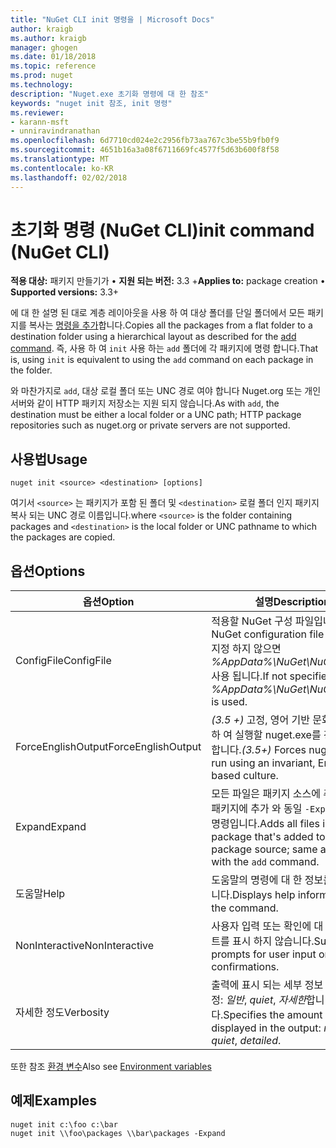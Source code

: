 ```yaml
---
title: "NuGet CLI init 명령을 | Microsoft Docs"
author: kraigb
ms.author: kraigb
manager: ghogen
ms.date: 01/18/2018
ms.topic: reference
ms.prod: nuget
ms.technology: 
description: "Nuget.exe 초기화 명령에 대 한 참조"
keywords: "nuget init 참조, init 명령"
ms.reviewer:
- karann-msft
- unniravindranathan
ms.openlocfilehash: 6d7710cd024e2c2956fb73aa767c3be55b9fb0f9
ms.sourcegitcommit: 4651b16a3a08f6711669fc4577f5d63b600f8f58
ms.translationtype: MT
ms.contentlocale: ko-KR
ms.lasthandoff: 02/02/2018
---
```

# <a name="init-command-nuget-cli"></a><span data-ttu-id="3cf0e-104">초기화 명령 (NuGet CLI)</span><span class="sxs-lookup"><span data-stu-id="3cf0e-104">init command (NuGet CLI)</span></span>

<span data-ttu-id="3cf0e-105">**적용 대상:** 패키지 만들기가 &bullet; **지원 되는 버전:** 3.3 +</span><span class="sxs-lookup"><span data-stu-id="3cf0e-105">**Applies to:** package creation &bullet; **Supported versions:** 3.3+</span></span>

<span data-ttu-id="3cf0e-106">에 대 한 설명 된 대로 계층 레이아웃을 사용 하 여 대상 폴더를 단일 폴더에서 모든 패키지를 복사는 [명령을 추가](cli-ref-add.md)합니다.</span><span class="sxs-lookup"><span data-stu-id="3cf0e-106">Copies all the packages from a flat folder to a destination folder using a hierarchical layout as described for the [add command](cli-ref-add.md).</span></span> <span data-ttu-id="3cf0e-107">즉, 사용 하 여 `init` 사용 하는 `add` 폴더에 각 패키지에 명령 합니다.</span><span class="sxs-lookup"><span data-stu-id="3cf0e-107">That is, using `init` is equivalent to using the `add` command on each package in the folder.</span></span>

<span data-ttu-id="3cf0e-108">와 마찬가지로 `add`, 대상 로컬 폴더 또는 UNC 경로 여야 합니다 Nuget.org 또는 개인 서버와 같이 HTTP 패키지 저장소는 지원 되지 않습니다.</span><span class="sxs-lookup"><span data-stu-id="3cf0e-108">As with `add`, the destination must be either a local folder or a UNC path; HTTP package repositories such as nuget.org or private servers are not supported.</span></span>

## <a name="usage"></a><span data-ttu-id="3cf0e-109">사용법</span><span class="sxs-lookup"><span data-stu-id="3cf0e-109">Usage</span></span>

```cli
nuget init <source> <destination> [options]
```

<span data-ttu-id="3cf0e-110">여기서 `<source>` 는 패키지가 포함 된 폴더 및 `<destination>` 로컬 폴더 인지 패키지 복사 되는 UNC 경로 이름입니다.</span><span class="sxs-lookup"><span data-stu-id="3cf0e-110">where `<source>` is the folder containing packages and `<destination>` is the local folder or UNC pathname to which the packages are copied.</span></span>

## <a name="options"></a><span data-ttu-id="3cf0e-111">옵션</span><span class="sxs-lookup"><span data-stu-id="3cf0e-111">Options</span></span>

| <span data-ttu-id="3cf0e-112">옵션</span><span class="sxs-lookup"><span data-stu-id="3cf0e-112">Option</span></span> | <span data-ttu-id="3cf0e-113">설명</span><span class="sxs-lookup"><span data-stu-id="3cf0e-113">Description</span></span> |
| --- | --- |
| <span data-ttu-id="3cf0e-114">ConfigFile</span><span class="sxs-lookup"><span data-stu-id="3cf0e-114">ConfigFile</span></span> | <span data-ttu-id="3cf0e-115">적용할 NuGet 구성 파일입니다.</span><span class="sxs-lookup"><span data-stu-id="3cf0e-115">The NuGet configuration file to apply.</span></span> <span data-ttu-id="3cf0e-116">지정 하지 않으면 *%AppData%\NuGet\NuGet.Config* 사용 됩니다.</span><span class="sxs-lookup"><span data-stu-id="3cf0e-116">If not specified, *%AppData%\NuGet\NuGet.Config* is used.</span></span> |
| <span data-ttu-id="3cf0e-117">ForceEnglishOutput</span><span class="sxs-lookup"><span data-stu-id="3cf0e-117">ForceEnglishOutput</span></span> | <span data-ttu-id="3cf0e-118">*(3.5 +)*  고정, 영어 기반 문화권을 사용 하 여 실행할 nuget.exe를 강제로 수행 합니다.</span><span class="sxs-lookup"><span data-stu-id="3cf0e-118">*(3.5+)* Forces nuget.exe to run using an invariant, English-based culture.</span></span> |
| <span data-ttu-id="3cf0e-119">Expand</span><span class="sxs-lookup"><span data-stu-id="3cf0e-119">Expand</span></span> | <span data-ttu-id="3cf0e-120">모든 파일은 패키지 소스에 추가 된 각 패키지에 추가 와 동일 `-Expand` 와 `add` 명령입니다.</span><span class="sxs-lookup"><span data-stu-id="3cf0e-120">Adds all files in each package that's added to the package source; same as `-Expand` with the `add` command.</span></span> |
| <span data-ttu-id="3cf0e-121">도움말</span><span class="sxs-lookup"><span data-stu-id="3cf0e-121">Help</span></span> | <span data-ttu-id="3cf0e-122">도움말의 명령에 대 한 정보를 표시 합니다.</span><span class="sxs-lookup"><span data-stu-id="3cf0e-122">Displays help information for the command.</span></span> |
| <span data-ttu-id="3cf0e-123">NonInteractive</span><span class="sxs-lookup"><span data-stu-id="3cf0e-123">NonInteractive</span></span> | <span data-ttu-id="3cf0e-124">사용자 입력 또는 확인에 대 한 프롬프트를 표시 하지 않습니다.</span><span class="sxs-lookup"><span data-stu-id="3cf0e-124">Suppresses prompts for user input or confirmations.</span></span> |
| <span data-ttu-id="3cf0e-125">자세한 정도</span><span class="sxs-lookup"><span data-stu-id="3cf0e-125">Verbosity</span></span> | <span data-ttu-id="3cf0e-126">출력에 표시 되는 세부 정보 수준을 지정: *일반*, *quiet*, *자세한*합니다.</span><span class="sxs-lookup"><span data-stu-id="3cf0e-126">Specifies the amount of detail displayed in the output: *normal*, *quiet*, *detailed*.</span></span> |

<span data-ttu-id="3cf0e-127">또한 참조 [환경 변수](cli-ref-environment-variables.md)</span><span class="sxs-lookup"><span data-stu-id="3cf0e-127">Also see [Environment variables](cli-ref-environment-variables.md)</span></span>

## <a name="examples"></a><span data-ttu-id="3cf0e-128">예제</span><span class="sxs-lookup"><span data-stu-id="3cf0e-128">Examples</span></span>

```cli
nuget init c:\foo c:\bar
nuget init \\foo\packages \\bar\packages -Expand
```
